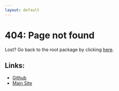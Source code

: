 ```yaml
---
layout: default
---
```


# 404: Page not found

Lost? Go back to the root package by clicking [here](/).

## Links:

-   [Github](https://github.com/SCsupercraft/maven.scsupercraft.dev)
-   [Main Site](https://www.scsupercraft.dev)
